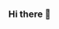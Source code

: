### Hi there 👋

<!--
**rahulsai1999/rahulsai1999** is a ✨ _special_ ✨ repository because its `README.md` (this file) appears on your GitHub profile.

Here are some ideas to get you started:

- 🔭 I’m currently working on Cross-Platform Apps and utilizing Deep Learning in alternate fields of CS.
- 🌱 I’m currently learning Typescript and Golang.
- 👯 I’m looking to collaborate on anything under the sun.
- 💬 Ask me about Full Stack Development, Deep Learning or DevOps.
- 📫 How to reach me: Mail me at rs.rahulsai23@gmail.com or Instagram DM @rahul.sai
- 😄 Pronouns: He/Him
- ⚡ Fun fact: Can remember pretty much anything except syntax.
-->
